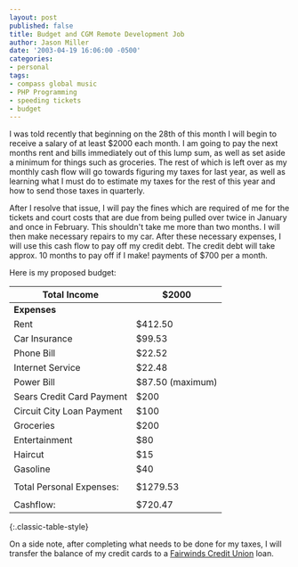 ```yaml
---
layout: post
published: false
title: Budget and CGM Remote Development Job
author: Jason Miller
date: '2003-04-19 16:06:00 -0500'
categories:
- personal
tags:
- compass global music
- PHP Programming
- speeding tickets
- budget
---
```


I was told recently that beginning on the 28th of this month I will begin to
receive a salary of at least $2000 each month. I am going to pay the next months
rent and bills immediately out of this lump sum, as well as set aside a minimum
for things such as groceries. The rest of which is left over as my monthly cash
flow will go towards figuring my taxes for last year, as well as learning what I
must do to estimate my taxes for the rest of this year and how to send those
taxes in quarterly.

After I resolve that issue, I will pay the fines which are required of me for
the tickets and court costs that are due from being pulled over twice in January
and once in February. This shouldn't take me more than two months. I will then
make necessary repairs to my car. After these necessary expenses, I will use
this cash flow to pay off my credit debt. The credit debt will take approx. 10
months to pay off if I make! payments of $700 per a month.

Here is my proposed budget:

| __Total Income__ | $2000     |
| ---------------- | --------- |
| __Expenses__     |           |
| Rent             | $412.50 |
| Car Insurance    | $99.53 |
| Phone Bill       | $22.52 |
| Internet Service | $22.48 |
| Power Bill | $87.50 (maximum) |
| Sears Credit Card Payment | $200 |
| Circuit City Loan Payment | $100 |
| Groceries | $200 |
| Entertainment | $80 |
| Haircut | $15 |
| Gasoline | $40 |
| | |
| Total Personal Expenses: | $1279.53 |
| | |
| Cashflow: | $720.47 |
{:.classic-table-style}

On a side note, after completing what needs to be done for my taxes, I will
transfer the balance of my credit cards to a [Fairwinds Credit
Union](http://www.fairwinds.org/) loan.
